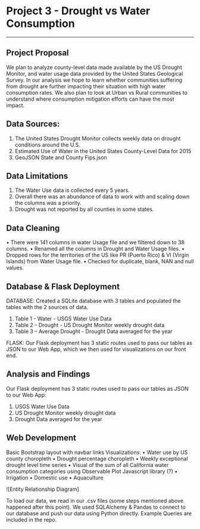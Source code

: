 # Project 3 - Drought vs Water Consumption

---

## Project Proposal

We plan to analyze county-level data made available by the US Drought Monitor, and water usage data provided by the United States Geological Survey. In our analysis we hope to learn whether communities suffering from drought are further impacting their situation with high water consumption rates. We also plan to look at Urban vs Rural communities to understand where consumption mitigation efforts can have the most impact.

## Data Sources:
1.	The United States Drought Monitor collects weekly data on drought conditions around the U.S.
2.	Estimated Use of Water in the United States County-Level Data for 2015
3.	GeoJSON State and County Fips.json 

## Data Limitations
1.	The Water Use data is collected every 5 years.
2.	Overall there was an abundance of data to work with and scaling down the columns was a priority.
3.	Drought was not reported by all counties in some states.

## Data Cleaning
•	There were 141 columns in water Usage file and we filtered down to 38 columns.
•	Renamed all the columns in Drought and Water Usage files.
•	Dropped rows for the territories of the US like PR (Puerto Rico) & VI (Virgin Islands) from Water Usage file.
•	Checked for duplicate, blank, NAN and null values.

## Database & Flask Deployment
DATABASE:
Created a SQLite database with 3 tables and populated the tables with the 2 sources of data.

1.	Table 1 - Water - USGS Water Use Data
2.	Table 2 – Drought - US Drought Monitor weekly drought data
3.	Table 3 – Average Drought - Drought Data averaged for the year

FLASK:
Our Flask deployment has 3 static routes used to pass our tables as JSON to our Web App, which we then used for visualizations on our front end.

## Analysis and Findings
Our Flask deployment has 3 static routes used to pass our tables as JSON to our Web App:
1.	USGS Water Use Data
2.	US Drought Monitor weekly drought data
3.	Drought Data averaged for the year

## Web Development
Basic Bootstrap layout with navbar links
Visualizations:
•	Water use by US county choropleth
•	Drought percentage choropleth
•	Weekly exceptional drought level time series
•	Visual of the sum of all California water consumption categories using Observable Plot Javascript library (?)
•	Irrigation
•	Domestic use
•	Aquaculture


![Entity Relationship Diagram]

To load our data, we read in our .csv files (some steps mentioned above happened after this point). We used SQLAlchemy & Pandas to connect to our database and push our data using Python directly. Example Queries are included in the repo.

